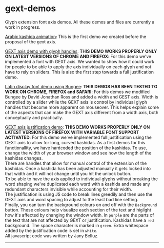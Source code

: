 # gext-demos
Glyph extension font axis demos. All these demos and files are currently a work in progress.

[Arabic kashida animation](https://jmsole.github.io/gext-demos/arvar-animation/): This is the first demo we created before the proposal of the gext axis.

[GEXT axis demo with glyph handles](https://jmsole.github.io/gext-demos/gext-handles/): **THIS DEMO WORKS PROPERLY ONLY ON LATEST VERSIONS OF CHROME AND FIREFOX**: For this demo we've implemented a font with GEXT axis. We wanted to show how it could work for people to be able to apply the axis individually on each glyph and not have to rely on sliders. This is also the first step towards a full justification demo.

[Latin display font demo using Bungee](https://jmsole.github.io/gext-demos/bungalow/): **THIS DEMOS HAS BEEN TESTED TO WORK ON CHROME, FIREFOX and SAFARI**: For this demos we modified Bungee by David Jonathan Ross and added a width and GEST axis. Width is controlled by a slider while the GEXT axis is control by individual glyph handles that become more apparent on mouseover. This helps explain some of the aspects that can make the GEXT axis different from a width axis, both conceptually and practically.

[GEXT axis justification demo](https://jmsole.github.io/gext-demos/gext-justification/): **THIS DEMO WORKS PROPERLY ONLY ON LATEST VERSIONS OF FIREFOX WITH VARIABLE FONT SUPPORT ACTIVATED**: For this demo we've implemented full justification using the GEXT axis to allow for long, curved kashidas. As a first demos for this functionallity, we have hardcoded the position of the kashidas. To use, change the width of your browser window and see how the length of the kashidas changes.  
There are handles that allow for manual control of the extension of the kashidas. Once a kashida has been adjusted manually it gets locked into that width and it will not change until you hit the unlock button.  
To be able to have the axis applied to individual glyphs without breaking the word shaping we've duplicated each word with a kashida and made any redundant characters invisible while accounting for their width.  
The justification is using JS code to break lines greedily and then use the GEXT axis and word spacing to adjust to the least bad line setting.  
Finally, you can turn the background colours on and off with the `Background` button. These colours help visualize each section of the text and higlight how it's affected by changing the window width. In `purple` are the parts of the text that are not affected by GEXT or justification. Kashidas have a `red` background. The space character is marked in `green`. Extra whitespace added by the justification code is set in `white`.  
All javascript code was written by Jany Belluz.

---
